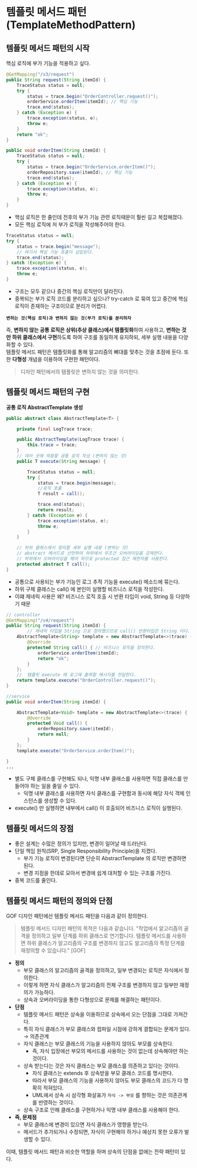 # 템플릿 메서드 패턴(TemplateMethodPattern)
## 템플릿 메서드 패턴의 시작
핵심 로직에 부가 기능을 적용하고 싶다.
```java
@GetMapping("/v3/request")
public String request(String itemId) {
    TraceStatus status = null;
    try {
        status = trace.begin("OrderController.request()");
        orderService.orderItem(itemId); // 핵심 기능
        trace.end(status);
    } catch (Exception e) {
        trace.exception(status, e);
        throw e;
    }
    return "ok";
}

public void orderItem(String itemId) {
    TraceStatus status = null;
    try {
        status = trace.begin("OrderService.orderItem()");
        orderRepository.save(itemId); // 핵심 기능
        trace.end(status);
    } catch (Exception e) {
        trace.exception(status, e);
        throw e;
    }
}
```
- 핵심 로직은 한 줄인데 전후의 부가 기능 관련 로직때문이 훨씬 길고 복잡해졌다.
- 모든 핵심 로직에 저 부가 로직을 작성해주어야 한다.

```java
TraceStatus status = null;
try {
    status = trace.begin("message");
    // 여기서 핵심 기능 호출이 삽입된다.
    trace.end(status);
} catch (Exception e) {
    trace.exception(status, e);
    throw e;
}
```
- 구조는 모두 같으나 중간의 핵심 로직만이 달라진다.
- 중복되는 부가 로직 코드를 분리하고 싶으나? 
    try-catch 로 묶여 있고 중간에 핵심 로직이 존재하는 구조이므로 분리가 어렵다.

**`변하는 것(핵심 로직)과 변하지 않는 것(부가 로직)을 분리하자`**

즉, **변하지 않는 공통 로직은 상위(추상 클래스)에서 템플릿화**하여 사용하고, **변하는 것만 하위 클래스에서 구현**하도록 하여 구조를 동일하게 유지하되, 세부 실행 내용을 다양화할 수 있다.<br>
템플릿 메서드 패턴은 템플릿화를 통해 알고리즘의 뼈대를 맞추는 것을 초점에 둔다. 또한 **다형성** 개념을 이용하여 구현한 패턴이다.

> 디자인 패턴에서의 템플릿은 변하지 않는 것을 의미한다.

## 템플릿 메서드 패턴의 구현
**공통 로직 AbstractTemplate 생성**
```java
public abstract class AbstractTemplate<T> {

    private final LogTrace trace;

    public AbstractTemplate(LogTrace trace) {
        this.trace = trace;
    }
    // 여러 곳에 적용할 공통 로직 작성 (변하지 않는 것)
    public T execute(String message) {

        TraceStatus status = null;
        try {
            status = trace.begin(message);
            //로직 호출
            T result = call();

            trace.end(status);
            return result;
        } catch (Exception e) {
            trace.exception(status, e);
            throw e;
        }
    }

    // 하위 클래스에서 정의할 세부 실행 내용 (변하는 것)
    // abstract 메서드로 선언하여 하위에서 무조건 오버라이딩을 강제한다.
    // 하위에서 오버라이딩을 해야 하므로 protected 접근 제한자를 사용한다.
    protected abstract T call();
}
```
- 공통으로 사용되는 부가 기능인 로그 추적 기능을 execute() 메소드에 묶는다.
- 하위 구체 클래스는 call() 에 본인이 실행할 비즈니스 로직을 작성한다.
- 이떄 제네릭 사용은 왜? 비즈니스 로직 호출 시 반환 타입이 void, String 등 다양하기 때문

```java
// controller
@GetMapping("/v4/request")
public String request(String itemId) {
		// 제네릭 타입을 String 으로 정의했으므로 call() 반환타입은 String 이다.
    AbstractTemplate<String> template = new AbstractTemplate<>(trace) {
        @Override
        protected String call() { // 비즈니스 로직을 정의한다.
            orderService.orderItem(itemId);
            return "ok";
        }
    };
    //  템플릿 execute 에 로그에 출력할 메시지를 전달한다.
    return template.execute("OrderController.request()");
}

//service
public void orderItem(String itemId) {

    AbstractTemplate<Void> template = new AbstractTemplate<>(trace) {
        @Override
        protected Void call() {
            orderRepository.save(itemId);
            return null;
        }
    };
    template.execute("OrderService.orderItem()");

}
...
```
- 별도 구체 클래스를 구현해도 되나, 익명 내부 클래스를 사용하면 직접 클래스를 만들어야 하는 일을 줄일 수 있다.
    - 익명 내부 클래스를 사용하면 자식 클래스를 구현함과 동시에 해당 자식 객체 인스턴스를 생성할 수 있다.
- execute() 만 실행하면 내부에서 call() 이 호출되어 비즈니스 로직이 실행된다.

## 템플릿 메서드의 장점
- 좋은 설계는 수많은 정의가 있지만, 변경이 일어날 때 드러난다.
- 단일 책임 원칙(SRP, Single Responsibility Principle)을 지켰다.
    - 부가 기능 로직이 변경된다면 단순히 AbstractTemplate 의 로직만 변경하면 된다. 
    - 변경 지점을 한데로 모아서 변경에 쉽게 대처할 수 있는 구조를 가진다.
- 중복 코드를 줄인다.


## 템플릿 메서드 패턴의 정의와 단점
GOF 디자인 패턴에선 템플릿 메서드 패턴을 다음과 같이 정의한다.

> 템플릿 메서드 디자인 패턴의 목적은 다음과 같습니다.
"작업에서 알고리즘의 골격을 정의하고 일부 단계를 하위 클래스로 연기합니다. 템플릿 메서드를 사용하면 하위 클래스가 알고리즘의 구조를 변경하지 않고도 알고리즘의 특정 단계를 재정의할 수 있습니다." [GOF]
> 
- **정의**
    - 부모 클래스의 알고리즘의 골격을 정의하고, 일부 변경되는 로직은 자식에서 정의한다.
    - 이렇게 하면 자식 클래스가 알고리즘의 전체 구조를 변경하지 않고 일부만 재정의가 가능하다.
    - 상속과 오버라이딩을 통한 다형성으로 문제를 해결하는 패턴이다.
- **단점**
    - 템플릿 메서드 패턴은 상속을 이용하므로 상속에서 오는 단점을 그대로 가져간다.
    - 특히 자식 클래스가 부모 클래스와 컴파일 시점에 강하게 결합되는 문제가 있다. → 의존관계
    - 자식 클래스는 부모 클래스의 기능을 사용하지 않아도 부모를 상속한다.
        - 즉, 자식 입장에선 부모의 메서드를 사용하는 것이 없는데 상속해야만 하는 것이다.
    - 상속 받는다는 것은 자식 클래스는 부모 클래스를 의존하고 있다는 것이다.
        - 자식 클래스는 extends 후 상속받을 부모 클래스 코드를 명시한다.
        - 따라서 부모 클래스의 기능을 사용하지 않아도 부모 클래스의 코드가 다 명확히 적혀있다.
        - UML에서 상속 시 삼각형 화살표가 `자식 -> 부모` 를 향하는 것은 의존관계를 반영하는 것이다.
    - 상속 구조로 인해 클래스를 구현하거나 익명 내부 클래스를 사용해야 한다.
- **즉, 문제점**
    - 부모 클래스에 변경이 있으면 자식 클래스가 영향을 받는다.
    - 메서드가 추가되거나 수정되면, 자식이 구현해야 하거나 예상치 못한 오류가 발생할 수 있다.
    

이때, 템플릿 메서드 패턴과 비슷한 역할을 하며 상속의 단점을 없애는 전략 패턴이 있다.
